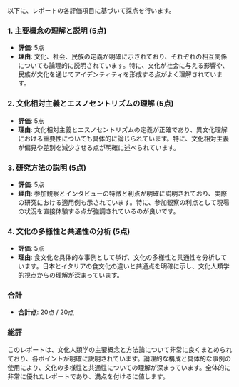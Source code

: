 以下に、レポートの各評価項目に基づいて採点を行います。

### 1. 主要概念の理解と説明 (5点)
- **評価**: 5点
- **理由**: 文化、社会、民族の定義が明確に示されており、それぞれの相互関係についても論理的に説明されています。特に、文化が社会に与える影響や、民族が文化を通じてアイデンティティを形成する点がよく理解されています。

### 2. 文化相対主義とエスノセントリズムの理解 (5点)
- **評価**: 5点
- **理由**: 文化相対主義とエスノセントリズムの定義が正確であり、異文化理解における重要性についても具体的に論じられています。特に、文化相対主義が偏見や差別を減少させる点が明確に述べられています。

### 3. 研究方法の説明 (5点)
- **評価**: 5点
- **理由**: 参加観察とインタビューの特徴と利点が明確に説明されており、実際の研究における適用例も示されています。特に、参加観察の利点として現場の状況を直接体験する点が強調されているのが良いです。

### 4. 文化の多様性と共通性の分析 (5点)
- **評価**: 5点
- **理由**: 食文化を具体的な事例として挙げ、文化の多様性と共通性を分析しています。日本とイタリアの食文化の違いと共通点を明確に示し、文化人類学的視点からの理解が深まっています。

### 合計
- **合計点**: 20点 / 20点

### 総評
このレポートは、文化人類学の主要概念と方法論について非常に良くまとめられており、各ポイントが明確に説明されています。論理的な構成と具体的な事例の使用により、文化の多様性と共通性についての理解が深まっています。全体的に非常に優れたレポートであり、満点を付けるに値します。
